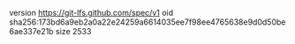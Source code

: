 version https://git-lfs.github.com/spec/v1
oid sha256:173bd6a9eb2a0a22e24259a6614035ee7f98ee4765638e9d0d50be6ae337e21b
size 2533
